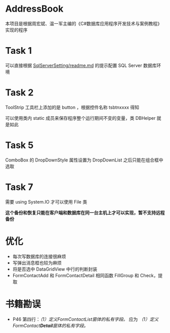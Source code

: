 # AddressBook
本项目是根据周宏斌、温一军主编的《C#数据库应用程序开发技术与案例教程》实现的程序

# Task 1

可以直接根据 [SqlServerSetting/readme.md](./SqlServerSetting/readme.md) 的提示配置 SQL Server 数据库环境

# Task 2

ToolStrip 工具栏上添加的是 button ，根据控件名称 tsbtnxxxx 得知

可以使用类内 static 成员来保存程序整个运行期间不变的变量，类 DBHelper 就是如此

# Task 5

ComboBox 的 DropDownStyle 属性设置为 DropDownList 之后只能在组合框中选取

# Task 7

需要 using System.IO 才可以使用 File 类

**这个备份和恢复只能在客户端和数据库在同一台主机上才可以实现，暂不支持远程备份**



# 优化

- 每次写数据库的连接很麻烦
- 写弹出消息框也较为麻烦
- 将是否选中 DataGridView 中行的判断封装
- FormContactAdd 和 FormContactDetail 相同函数 FillGroup 和 Check，提取



# 书籍勘误

- P46 第四行：*（1）定义FormContactList窗体的私有字段。* 应为 *（1）定义FormContact**Detail**窗体的私有字段。*

